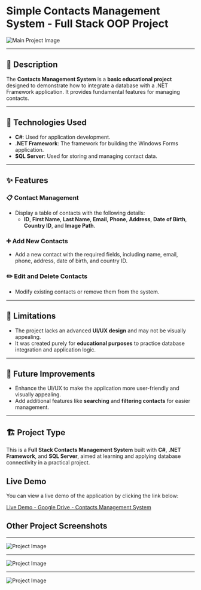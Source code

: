 # Simple Contacts Management System - Full Stack OOP Project

![Main Project Image](https://raw.githubusercontent.com/SamirAhmedElDod/Contacts-Windows-App/master/WindowsFormsApp1/Assets%20For%20Readme/Contacts.png)

---

## 📜 **Description**

The **Contacts Management System** is a **basic educational project** designed to demonstrate how to integrate a database with a .NET Framework application. It provides fundamental features for managing contacts.

---

## 🚀 **Technologies Used**

- **C#**: Used for application development.
- **.NET Framework**: The framework for building the Windows Forms application.
- **SQL Server**: Used for storing and managing contact data.

---

## ✨ **Features**

### 📋 **Contact Management**
- Display a table of contacts with the following details:
  - **ID**, **First Name**, **Last Name**, **Email**, **Phone**, **Address**, **Date of Birth**, **Country ID**, and **Image Path**.

### ➕ **Add New Contacts**
- Add a new contact with the required fields, including name, email, phone, address, date of birth, and country ID.

### ✏️ **Edit and Delete Contacts**
- Modify existing contacts or remove them from the system.

---

## 🔧 **Limitations**

- The project lacks an advanced **UI/UX design** and may not be visually appealing.
- It was created purely for **educational purposes** to practice database integration and application logic.

---

## 🔮 **Future Improvements**

- Enhance the UI/UX to make the application more user-friendly and visually appealing.
- Add additional features like **searching** and **filtering contacts** for easier management.

---

## 🏗️ **Project Type**

This is a **Full Stack Contacts Management System** built with **C#**, **.NET Framework**, and **SQL Server**, aimed at learning and applying database connectivity in a practical project.

## Live Demo

You can view a live demo of the application by clicking the link below:

[Live Demo - Google Drive - Contacts Management System](https://drive.google.com/file/d/1hig7_kkuSZLR8Cvrgb2oBQY-dHYQTeXS/view?usp=drive_link)


## Other Project Screenshots
___

![Project Image](https://raw.githubusercontent.com/SamirAhmedElDod/Contacts-Windows-App/master/WindowsFormsApp1/Assets%20For%20Readme/Contacts2.png)
___
![Project Image](https://raw.githubusercontent.com/SamirAhmedElDod/Contacts-Windows-App/master/WindowsFormsApp1/Assets%20For%20Readme/Contacts3.png)
___
![Project Image](https://raw.githubusercontent.com/SamirAhmedElDod/Contacts-Windows-App/master/WindowsFormsApp1/Assets%20For%20Readme/Contacts4.png)

